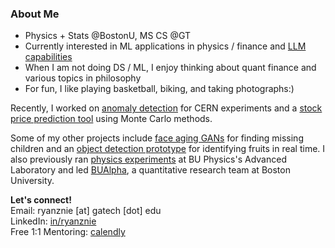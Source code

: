 ### About Me

- Physics + Stats @BostonU, MS CS @GT
- Currently interested in ML applications in physics / finance and [LLM capabilities](https://github.com/ryanznie/AI-Journey)
- When I am not doing DS / ML, I enjoy thinking about quant finance and various topics in philosophy
- For fun, I like playing basketball, biking, and taking photographs:)

Recently, I worked on [anomaly detection](https://github.com/AutoDQM/AutoDQM_ML) for CERN experiments and a [stock price prediction tool](https://github.com/ryanznie/quant-MC-methods) using Monte Carlo methods.

Some of my other projects include [face aging GANs](https://github.com/BU-Spark/ml-atfal-mafkoda-missing-children) for finding missing children and an [object detection prototype](https://github.com/ryanznie/eLab-Object-Classification) for identifying fruits in real time. I also previously ran [physics experiments](https://github.com/ryanznie/adlab-experiments) at BU Physics's Advanced Laboratory and led [BUAlpha](https://github.com/bualpha), a quantitative research team at Boston University.

**Let's connect!** <br>
Email: ryanznie [at] gatech [dot] edu \
LinkedIn: [in/ryanznie](https://www.linkedin.com/in/ryanznie/) \
Free 1:1 Mentoring: [calendly](https://calendly.com/nie-ryanz)
<!--
**ryanznie/ryanznie** is a ✨ _special_ ✨ repository because its `README.md` (this file) appears on your GitHub profile.

Here are some ideas to get you started:

- 🔭 I’m currently working on ...
- 🌱 I’m currently learning ...
- 👯 I’m looking to collaborate on ...
- 🤔 I’m looking for help with ...
- 💬 Ask me about ...
- 📫 How to reach me: ...
- 😄 Pronouns: ...
- ⚡ Fun fact: ...
-->
